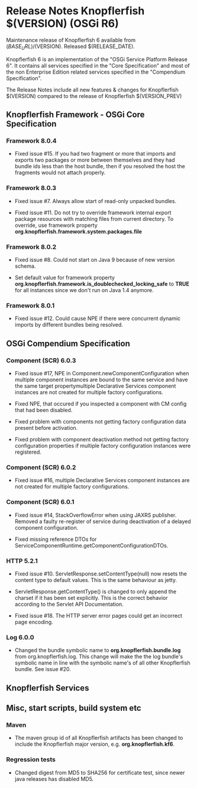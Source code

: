Release Notes Knopflerfish $(VERSION) (OSGi R6)
======================================================================

Maintenance release of Knopflerfish 6 available from
$(BASE_URL)/$(VERSION). Released $(RELEASE_DATE).

Knopflerfish 6 is an implementation of the "OSGi Service Platform
Release 6". It contains all services specified in the "Core
Specification" and most of the non Enterprise Edition related
services specified in the "Compendium Specification".

The Release Notes include all new features & changes for
Knopflerfish $(VERSION) compared to the release of Knopflerfish
$(VERSION_PREV)

Knopflerfish Framework - OSGi Core Specification
----------------------------------------------------------------------

### Framework 8.0.4

* Fixed issue #15. If you had two fragment or more that imports and
  exports two packages or more between themselves and they had bundle
  ids less than the host bundle, then if you resolved the host the
  fragments would not attach properly.

### Framework 8.0.3

* Fixed issue #7. Always allow start of read-only unpacked bundles.

* Fixed issue #11. Do not try to override framework internal export
  package resources with matching files from current directory.
  To override, use framework property
  **org.knopflerfish.framework.system.packages.file**

### Framework 8.0.2

* Fixed issue #8. Could not start on Java 9 because of new version
  schema.

* Set default value for framework property
  **org.knopflerfish.framework.is_doublechecked_locking_safe**
  to **TRUE** for all instances since we don't run on Java 1.4
  anymore.

### Framework 8.0.1

* Fixed issue #12. Could cause NPE if there were concurrent dynamic
  imports by different bundles being resolved.


OSGi Compendium Specification
----------------------------------------------------------------------

### Component (SCR) 6.0.3

* Fixed issue #17, NPE in Component.newComponentConfiguration when
  multiple component instances are bound to the same service and have
  the same target propertymultiple Declarative Services component
  instances are not created for multiple factory configurations.

* Fixed NPE, that occured if you inspected a component with CM config
  that had been disabled.

* Fixed problem with components not getting factory configuration
  data present before activation.
 
* Fixed problem with component deactivation method not getting
  factory configuration properties if multiple factory configuration
  instances were registered.
 
### Component (SCR) 6.0.2

* Fixed issue #16, multiple Declarative Services component instances
  are not created for multiple factory configurations.

### Component (SCR) 6.0.1

* Fixed issue #14, StackOverflowError when using JAXRS publisher.
  Removed a faulty re-register of service during deactivation of
  a delayed component configuration.

* Fixed missing reference DTOs for
  ServiceComponentRuntime.getComponentConfigurationDTOs.

### HTTP 5.2.1

* Fixed issue #10. ServletResponse.setContentType(null) now resets
  the content type to default values. This is the same behaviour as jetty.

* ServletResponse.getContentType() is changed to only append the
  charset if it has been set explicitly. This is the correct behavior
  according to the Servlet API Documentation. 

* Fixed issue #18. The HTTP server error pages could get an incorrect
  page encoding.

### Log 6.0.0

* Changed the bundle symbolic name to **org.knopflerfish.bundle.log**
  from org.knopflerfish.log. This change will make the the log bundle's
  symbolic name in line with the symbolic name's of all other
  Knopflerfish bundle. See issue #20.
  

Knopflerfish Services
----------------------------------------------------------------------



Misc, start scripts, build system etc 
----------------------------------------------------------------------

### Maven

* The maven group id of all Knopflerfish artifacts has been changed to
  include the Knopflerfish major version, e.g. **org.knopflerfish.kf6**.

### Regression tests

* Changed digest from MD5 to SHA256 for certificate test, since newer
  java releases has disabled MD5.
